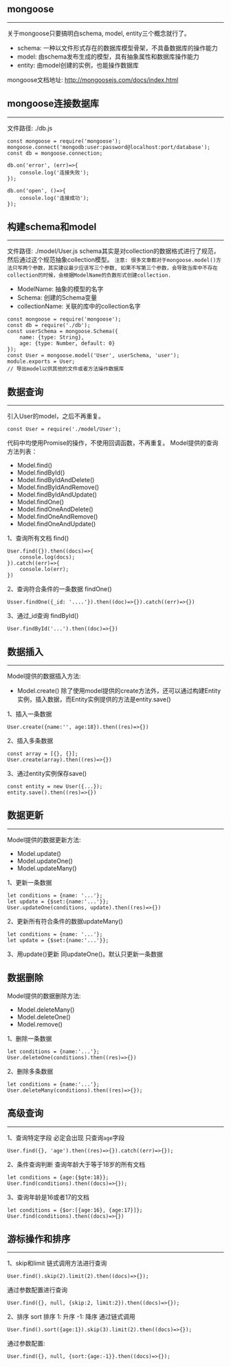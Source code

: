 ## mongoose
***
关于mongoose只要搞明白schema, model, entity三个概念就行了。

* schema: 一种以文件形式存在的数据库模型骨架，不具备数据库的操作能力
* model: 由schema发布生成的模型，具有抽象属性和数据库操作能力
* entity: 由model创建的实例，也能操作数据库

mongoose文档地址:
http://mongoosejs.com/docs/index.html


## mongoose连接数据库
***
文件路径: ./db.js

```
const mongoose = require('mongoose');
mongoose.connect('mongodb:user:password@localhost:port/database');
const db = mongoose.connection;

db.on('error', (err)=>{
	console.log('连接失败');
});

db.on('open', ()=>{
	console.log('连接成功');
});
```

## 构建schema和model
***
文件路径: ./model/User.js
schema其实是对collection的数据格式进行了规范，然后通过这个规范抽象collection模型。
`注意: 很多文章都对于mongoose.model()方法只写两个参数，其实建议最少应该写三个参数, 如果不写第三个参数，会导致当库中不存在collection的时候，会根据ModelName的负数形式创建collection.`

* ModelName: 抽象的模型的名字
* Schema: 创建的Schema变量
* collectionName: 关联的库中的collection名字

```
const mongoose = require('mongoose');
const db = require('./db');
const userSchema = mongoose.Schema({
	name: {type: String},
	age: {type: Number, default: 0}
});
const User = mongoose.model('User', userSchema, 'user');
module.exports = User;
// 导出model以供其他的文件或者方法操作数据库
```

## 数据查询
***
引入User的model，之后不再重复。
```
const User = require('./model/User');
```
代码中均使用Promise的操作，不使用回调函数，不再重复。
Model提供的查询方法列表：
* Model.find()
* Model.findById()
* Model.findByIdAndDelete()
* Model.findByIdAndRemove()
* Model.findByIdAndUpdate()
* Model.findOne()
* Model.findOneAndDelete()
* Model.findOneAndRemove()
* Model.findOneAndUpdate()

1、查询所有文档 find()

```
User.find({}).then((docs)=>{
	console.log(docs);
}).catch((err)=>{
	console.lo(err);
})
```

2、查询符合条件的一条数据 findOne()

```
Usser.findOne({_id: '....'}).then((doc)=>{}).catch((err)=>{})
```

3、通过_id查询 findById()

```
User.findById('...').then((doc)=>{})
```


## 数据插入
***
Model提供的数据插入方法:
* Model.create()
除了使用model提供的create方法外，还可以通过构建Entity实例，插入数据，而Entity实例提供的方法是entity.save()

1、插入一条数据

```
User.create({name:'', age:18}).then((res)=>{})
```

2、插入多条数据

```
const array = [{}, {}];
User.create(array).then((res)=>{})
```

3、通过entity实例保存save()

```
const entity = new User({...});
entity.save().then((res)=>{})
```

## 数据更新
***
Model提供的数据更新方法:
* Model.update()
* Model.updateOne()
* Model.updateMany()

1、更新一条数据

```
let conditions = {name: '...'};
let update = {$set:{name:'...'}};
User.updateOne(conditions, update).then((res)=>{})
```

2、更新所有符合条件的数据updateMany()

```
let conditions = {name: '...'};
let update = {$set:{name:'...'}};
```

3、用update()更新
同updateOne()。默认只更新一条数据


## 数据删除
Model提供的数据删除方法:
* Model.deleteMany()
* Model.deleteOne()
* Model.remove()

1、删除一条数据

```
let conditions = {name:'...'};
User.deleteOne(conditions).then((res)=>{})
```

2、删除多条数据

```
let conditions = {name:'...'};
User.deleteMany(conditions).then((res)=>{});
```

## 高级查询
***

1、查询特定字段
必定会出现
只查询`age`字段

```
User.find({}, 'age').then((res)=>{}).catch((err)=>{});
```

2、条件查询判断
查询年龄大于等于18岁的所有文档

```
let conditions = {age:{$gte:18}};
User.find(conditions).then((docs)=>{});
```

3、查询年龄是16或者17的文档

```
let conditions = {$or:[{age:16}, {age:17}]};
User.find(conditions).then((docs)=>{})
```

## 游标操作和排序
***
1、skip和limit
链式调用方法进行查询

```
User.find().skip(2).limit(2).then((docs)=>{});
```

通过参数配置进行查询

```
User.find({}, null, {skip:2, limit:2}).then((docs)=>{});
```

2、排序
sort 排序 1: 升序  -1: 降序
通过链式调用

```
User.find().sort({age:1}).skip(3).limit(2).then((docs)=>{});
```

通过参数配置:

```
User.find({}, null, {sort:{age:-1}}.then((docs)=>{});
```
```